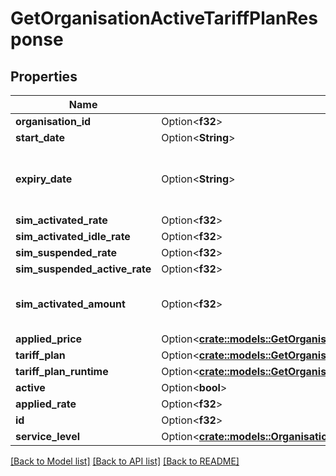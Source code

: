 # GetOrganisationActiveTariffPlanResponse

## Properties

Name | Type | Description | Notes
------------ | ------------- | ------------- | -------------
**organisation_id** | Option<**f32**> |  | [optional]
**start_date** | Option<**String**> |  | [optional]
**expiry_date** | Option<**String**> | the end date of the tariff_plan, or null if it is open end  | [optional]
**sim_activated_rate** | Option<**f32**> |  | [optional]
**sim_activated_idle_rate** | Option<**f32**> |  | [optional]
**sim_suspended_rate** | Option<**f32**> |  | [optional]
**sim_suspended_active_rate** | Option<**f32**> |  | [optional]
**sim_activated_amount** | Option<**f32**> | the number of activated SIMs this month  | [optional]
**applied_price** | Option<[**crate::models::GetOrganisationActiveTariffPlanResponseAppliedPrice**](GetOrganisationActiveTariffPlanResponse_applied_price.md)> |  | [optional]
**tariff_plan** | Option<[**crate::models::GetOrganisationActiveTariffPlanResponseTariffPlan**](GetOrganisationActiveTariffPlanResponse_tariff_plan.md)> |  | [optional]
**tariff_plan_runtime** | Option<[**crate::models::GetOrganisationActiveTariffPlanResponseTariffPlanRuntime**](GetOrganisationActiveTariffPlanResponse_tariff_plan_runtime.md)> |  | [optional]
**active** | Option<**bool**> |  | [optional]
**applied_rate** | Option<**f32**> |  | [optional]
**id** | Option<**f32**> |  | [optional]
**service_level** | Option<[**crate::models::OrganisationTariffPlanByOrgIdGet200ResponseInnerTariffPlanServiceLevel**](OrganisationTariffPlanByOrgIdGet_200_response_inner_tariff_plan_service_level.md)> |  | [optional]

[[Back to Model list]](../README.md#documentation-for-models) [[Back to API list]](../README.md#documentation-for-api-endpoints) [[Back to README]](../README.md)


